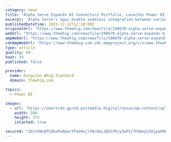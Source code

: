 ```yaml
---
category: news
title: "Alpha Serve Expands BI Connectors Portfolio, Launches Power BI Connector for QuickBooks"
excerpt: "Alpha Serve’s apps enable seamless integration between various business software platforms and leading visualization tools such as Power BI and Tableau. The connectors are curre"
publishedDateTime: 2023-12-12T12:10:00Z
originalUrl: "https://www.thewhig.com/newsfile/190670-alpha-serve-expands-bi-connectors-portfolio-launches-power-bi-connector-for-quickbooks"
webUrl: "https://www.thewhig.com/newsfile/190670-alpha-serve-expands-bi-connectors-portfolio-launches-power-bi-connector-for-quickbooks"
ampWebUrl: "https://www.thewhig.com/newsfile/190670-alpha-serve-expands-bi-connectors-portfolio-launches-power-bi-connector-for-quickbooks/wcm/b85a1c6d-dca1-4262-9c2b-46f8e05de0bb/amp/"
cdnAmpWebUrl: "https://www-thewhig-com.cdn.ampproject.org/c/s/www.thewhig.com/newsfile/190670-alpha-serve-expands-bi-connectors-portfolio-launches-power-bi-connector-for-quickbooks/wcm/b85a1c6d-dca1-4262-9c2b-46f8e05de0bb/amp/"
type: article
quality: 49
heat: 49
published: false

provider:
  name: Kingston Whig-Standard
  domain: thewhig.com

topics:
  - Power BI

images:
  - url: "https://smartcdn.gprod.postmedia.digital/nexus/wp-content/uploads/2023/12/newsfile-190394.jpg"
    width: 500
    height: 375
    isCached: true

secured: "2bl+hNuDPCDkaPu0pecYPaSHujlFW/QeL2QhSYR/y3wPSjfFAQepj9XjpwXM6Ivf4M448w+iyHXCicuFDHWmenildzbviajAscQGBXnmbcAgKyabW+fURiXb0nvvEvYdYZ2vQCiS+OWBq7Adj4jojW11J/clZRUGkeJ8gMZs+1KHwfmGwfckuZlj0SNImDr+T74yeU9X9BUEIeSXy6HGKWnR1P2juCkim/jwkoKY7awC4mIkCdUy2rUbaes1EzOet5Ppd+jEh0Erb37z6X5ifKgyJVRgy9Cwi2sXiRx3pGNn6YYoNK+/eIgHCUXT0VmE51FAjFr5bsxPu+cBo7MBUg9Cq/IldirOoP4Sbr68lEo=;YtssmxTx4mk0Kd9WUPykSQ=="
---
```


